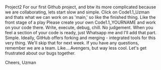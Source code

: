 Project2
For our first Github project, and btw its more complicated because we are collaborating, lets start slow and simple. 
Click on Code1.1_Uzman and thats what we can work on as 'main,' so like the finished thing. Like the front stage of a play
Please create your own Code1.1_YOURNAME and work on your code there. Write, execute, debug, chill. No judgement.
When you feel a section of your code is ready, just Whatsapp me and I'll add that part. Simple.
Ideally, GitHub offers forking and merging - integrated tools for this very thing. We'll skip that for next week.
If you have any questions, remember we are a team. Like....Avengers, but way less cool. Let's get frustrated about our bugs together.

Cheers, Uzman
